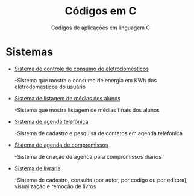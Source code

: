  <h1 align="center">Códigos em C</h1>
  <p align="center"> Códigos de aplicações em linguagem C </p>


# Sistemas
* [Sistema de controle de consumo de eletrodomésticos](https://github.com/anapaulasanto/Codigos-em-C/blob/main/Sistema_controle_de_consumo.c)
      <p> -Sistema que mostra o consumo de energia em KWh dos eletrodomésticos do usuário </p>

* [Sistema de listagem de médias dos alunos](https://github.com/anapaulasanto/Codigos-em-C/blob/main/Sistema_dados_alunos.c)
           <p> -Sistema que mostra listagem de médias finais dos alunos </p>
           
* [Sistema de agenda telefônica](https://github.com/anapaulasanto/Codigos-em-C/blob/main/Sistema_agenda_telefonica.c)
           <p> -Sistema de cadastro e pesquisa de contatos em agenda telefonica </p>

* [Sistema de agenda de compromissos](https://github.com/anapaulasanto/Codigos-em-C/blob/main/Sistemas_criacao_de_agenda_compromissos.c)
           <p> -Sistema de criação de agenda para compromissos diários </p>

* [Sistema de livraria](https://github.com/anapaulasanto/C/blob/main/sistema_livraria.c)
           <p> -Sistema de cadastro, consulta (por autor, por codigo ou por editora), visualização e remoção de livros </p>


